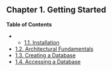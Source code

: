 ## Chapter 1. Getting Started

**Table of Contents**

  * *   [1.1. Installation](tutorial-install)
  * [1.2. Architectural Fundamentals](tutorial-arch)
  * [1.3. Creating a Database](tutorial-createdb)
  * [1.4. Accessing a Database](tutorial-accessdb)